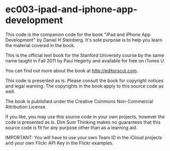 ec003-ipad-and-iphone-app-development
=====================================

This code is the companion code for the book "iPad and iPhone App Development" by Daniel H Steinberg. It's sole purpose is to help you learn the material covered in the book. 

This is the official text book for the Stanford University course by the same name taught in Fall 2011 by Paul Hegerty and available for free on iTunes U. 

You can find out more about the book at http://editorscut.com.

This code is presented as is. Please consult the book for copyright notices and legal warning. The copyrights in the book apply to this source code as well.

The book is published under the Creative Commons Non-Commercial Attribution License.

If you like, you may use this source code in your own projects, however the code is presented as is. Dim Sum Thinking makes no guarantees that this source code is fit for any purpose other than as a learning aid.

IMPORTANT: You will have to use your own Team ID in the iCloud projects and your own Flickr API Key in the Flickr examples.